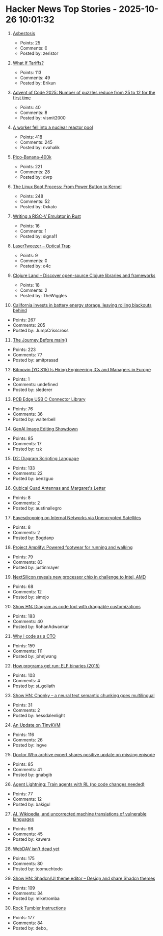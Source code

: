 # Hacker News Top Stories - 2025-10-26 10:01:32

1. [Asbestosis](https://diamondgeezer.blogspot.com/2025/10/asbestosis.html)
   - Points: 25
   - Comments: 0
   - Posted by: zeristor

2. [What If Tariffs?](https://www.swatch.com/en-en/what-if-tariffs-so34z106/SO34Z106.html)
   - Points: 113
   - Comments: 49
   - Posted by: Erikun

3. [Advent of Code 2025: Number of puzzles reduce from 25 to 12 for the first time](https://adventofcode.com/2025/about#faq_num_days)
   - Points: 40
   - Comments: 8
   - Posted by: vismit2000

4. [A worker fell into a nuclear reactor pool](https://www.nrc.gov/reading-rm/doc-collections/event-status/event/2025/20251022en?brid=vscAjql9kZL1FfGE7TYHVw#en57996:~:text=TRANSPORT%20OF%20CONTAMINATED%20PERSON%20OFFSITE)
   - Points: 418
   - Comments: 245
   - Posted by: nvahalik

5. [Pico-Banana-400k](https://github.com/apple/pico-banana-400k)
   - Points: 221
   - Comments: 28
   - Posted by: dvrp

6. [The Linux Boot Process: From Power Button to Kernel](https://www.0xkato.xyz/linux-boot/)
   - Points: 248
   - Comments: 52
   - Posted by: 0xkato

7. [Writing a RISC-V Emulator in Rust](https://book.rvemu.app/)
   - Points: 16
   - Comments: 1
   - Posted by: signa11

8. [LaserTweezer – Optical Trap](https://www.gaudi.ch/GaudiLabs/?page_id=578)
   - Points: 9
   - Comments: 0
   - Posted by: o4c

9. [Clojure Land – Discover open-source Clojure libraries and frameworks](https://clojure.land/)
   - Points: 18
   - Comments: 2
   - Posted by: TheWiggles

10. [California invests in battery energy storage, leaving rolling blackouts behind](https://www.latimes.com/environment/story/2025-10-17/california-made-it-through-another-summer-without-a-flex-alert)
   - Points: 267
   - Comments: 205
   - Posted by: JumpCrisscross

11. [The Journey Before main()](https://amit.prasad.me/blog/before-main)
   - Points: 223
   - Comments: 77
   - Posted by: amitprasad

12. [Bitmovin (YC S15) Is Hiring Engineering ICs and Managers in Europe](https://bitmovin.com/careers)
   - Points: 1
   - Comments: undefined
   - Posted by: slederer

13. [PCB Edge USB C Connector Library](https://github.com/AnasMalas/pcb-edge-usb-c)
   - Points: 76
   - Comments: 36
   - Posted by: walterbell

14. [GenAI Image Editing Showdown](https://genai-showdown.specr.net/)
   - Points: 85
   - Comments: 17
   - Posted by: rzk

15. [D2: Diagram Scripting Language](https://d2lang.com/tour/intro/)
   - Points: 133
   - Comments: 22
   - Posted by: benzguo

16. [Cubical Quad Antennas and Margaret's Letter](http://ei3lh.eu/?p=88)
   - Points: 8
   - Comments: 2
   - Posted by: austinallegro

17. [Eavesdropping on Internal Networks via Unencrypted Satellites](https://satcom.sysnet.ucsd.edu/)
   - Points: 8
   - Comments: 2
   - Posted by: Bogdanp

18. [Project Amplify: Powered footwear for running and walking](https://about.nike.com/en/newsroom/releases/nike-project-amplify-official-images)
   - Points: 79
   - Comments: 83
   - Posted by: justinmayer

19. [NextSilicon reveals new processor chip in challenge to Intel, AMD](https://www.reuters.com/business/nextsilicon-reveals-new-processor-chip-challenge-intel-amd-2025-10-22/)
   - Points: 68
   - Comments: 12
   - Posted by: simojo

20. [Show HN: Diagram as code tool with draggable customizations](https://github.com/RohanAdwankar/oxdraw)
   - Points: 183
   - Comments: 40
   - Posted by: RohanAdwankar

21. [Why I code as a CTO](https://www.assembled.com/blog/why-i-code-as-a-cto)
   - Points: 159
   - Comments: 111
   - Posted by: johnjwang

22. [How programs get run: ELF binaries (2015)](https://lwn.net/Articles/631631/)
   - Points: 103
   - Comments: 4
   - Posted by: st_goliath

23. [Show HN: Chonky – a neural text semantic chunking goes multilingual](https://huggingface.co/mirth/chonky_mmbert_small_multilingual_1)
   - Points: 31
   - Comments: 2
   - Posted by: hessdalenlight

24. [An Update on TinyKVM](https://fwsgonzo.medium.com/an-update-on-tinykvm-7a38518e57e9)
   - Points: 116
   - Comments: 26
   - Posted by: ingve

25. [Doctor Who archive expert shares positive update on missing episode](https://www.radiotimes.com/tv/sci-fi/doctor-who-missing-episodes-update-teases-announcement-newsupdate/)
   - Points: 85
   - Comments: 41
   - Posted by: gnabgib

26. [Agent Lightning: Train agents with RL (no code changes needed)](https://github.com/microsoft/agent-lightning)
   - Points: 77
   - Comments: 12
   - Posted by: bakigul

27. [AI, Wikipedia, and uncorrected machine translations of vulnerable languages](https://www.technologyreview.com/2025/09/25/1124005/ai-wikipedia-vulnerable-languages-doom-spiral/)
   - Points: 98
   - Comments: 45
   - Posted by: kawera

28. [WebDAV isn't dead yet](https://blog.feld.me/posts/2025/09/webdav-isnt-dead-yet/)
   - Points: 175
   - Comments: 80
   - Posted by: toomuchtodo

29. [Show HN: Shadcn/UI theme editor – Design and share Shadcn themes](https://shadcnthemer.com)
   - Points: 109
   - Comments: 34
   - Posted by: miketromba

30. [Rock Tumbler Instructions](https://rocktumbler.com/tips/rock-tumbler-instructions/)
   - Points: 177
   - Comments: 84
   - Posted by: debo_

